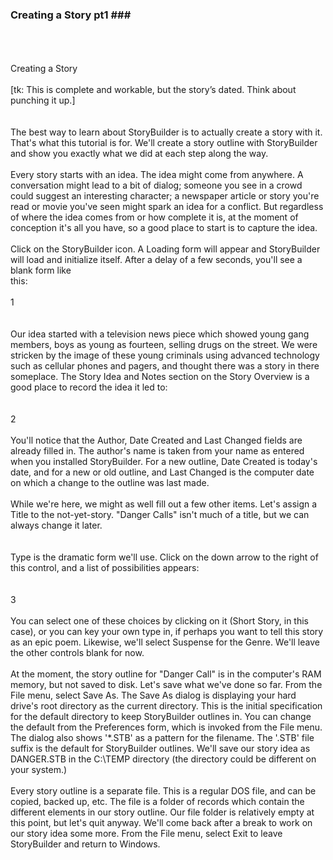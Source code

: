 ### Creating a Story pt1 ### <br/>
 <br/>
 <br/>
 <br/>
Creating a Story <br/>
 <br/>
[tk: This is complete and workable, but the story’s dated. Think about punching it up.] <br/>
 <br/>
 <br/>
The best  way to learn about StoryBuilder is to actually create a story with it.  That's what this tutorial is for.  We'll create a story outline with StoryBuilder and show you exactly what we did at each step along the way. <br/>
 <br/>
Every story starts with an idea. The idea might come from anywhere.  A conversation might lead to a bit of dialog; someone you see in a crowd could suggest an interesting character; a newspaper article or story you're read or movie you've seen might spark an idea for a conflict.  But regardless of where the idea comes from or how complete it is, at the moment of conception it's all you have, so a good place to start is to capture the idea. <br/>
 <br/>
Click on the StoryBuilder icon.  A Loading form will appear and StoryBuilder will load and initialize itself.  After a delay of a few seconds, you'll see a blank form like  <br/>
this: <br/>
 <br/>
1 <br/>
 <br/>
 <br/>
Our idea started with a television news piece which showed young gang members, boys as young as fourteen, selling drugs on the street.  We were stricken by the image of these young criminals using advanced technology such as cellular phones and pagers, and thought there was a story in there someplace.  The Story Idea and Notes section on the Story Overview is a good place to record the idea it led to: <br/>
 <br/>
 <br/>
2 <br/>
 <br/>
You'll notice that the Author, Date Created and Last Changed fields are already filled in.  The author's name is taken from your name as entered when you installed StoryBuilder.  For a new outline, Date Created is today's date, and for a new or old outline, and Last Changed is the computer date on which a change to the outline was last made. <br/>
 <br/>
While we're here, we might as well fill out a few other items.  Let's assign a Title to the not-yet-story.  "Danger Calls" isn't much of a title, but we can always change it later. <br/>
 <br/>
 <br/>
Type is the dramatic form we'll use.  Click on the down arrow to the right of this control, and a list of possibilities appears: <br/>
 <br/>
 <br/>
3 <br/>
 <br/>
You can select one of these choices by clicking on it  (Short Story, in this case), or you can key your own type in, if perhaps you want to tell this story as an epic poem. Likewise, we'll select Suspense for the Genre.  We'll leave the other controls blank for now.   <br/>
 <br/>
At the moment, the story outline for "Danger Call" is in the computer's RAM memory, but  not saved to disk.  Let's save what we've done so far.  From the File menu, select Save As.  The Save As dialog is displaying your hard drive's root directory as the current directory.  This is the initial specification for the default directory to keep StoryBuilder outlines in.  You can change the default from the Preferences form, which is invoked from the File menu.  The dialog also shows '*.STB' as a pattern for the filename.  The '.STB' file suffix is the default for StoryBuilder outlines.  We'll save our story idea as DANGER.STB in the C:\TEMP directory (the directory could be different on your system.) <br/>
 <br/>
Every story outline is a separate file.  This is a regular DOS file, and can be copied, backed up, etc.  The file is a folder of records which contain the different elements in our story outline. Our file folder is relatively empty at this point, but let's quit anyway.  We'll come back after a break to work on our story idea some more.  From the File menu, select Exit to leave StoryBuilder and return to Windows. <br/>
  <br/>
 <br/>
